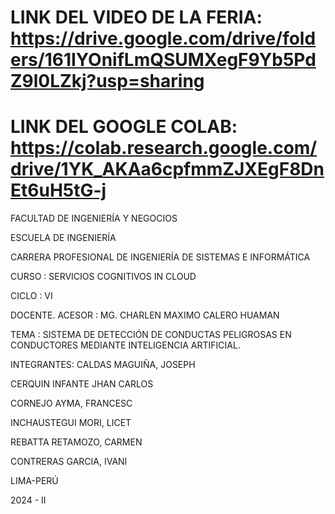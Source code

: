 # LINK DEL VIDEO DE LA FERIA: https://drive.google.com/drive/folders/161IYOnifLmQSUMXegF9Yb5PdZ9l0LZkj?usp=sharing
# LINK DEL GOOGLE COLAB: https://colab.research.google.com/drive/1YK_AKAa6cpfmmZJXEgF8DnEt6uH5tG-j

FACULTAD DE INGENIERÍA Y NEGOCIOS

ESCUELA DE INGENIERÍA

CARRERA PROFESIONAL DE INGENIERÍA DE SISTEMAS E INFORMÁTICA

CURSO : SERVICIOS COGNITIVOS IN CLOUD

CICLO : VI

DOCENTE. ACESOR : MG. CHARLEN MAXIMO CALERO HUAMAN

TEMA : SISTEMA DE DETECCIÓN DE CONDUCTAS PELIGROSAS EN CONDUCTORES MEDIANTE INTELIGENCIA ARTIFICIAL.

INTEGRANTES:
CALDAS MAGUIÑA, JOSEPH

CERQUIN INFANTE JHAN CARLOS

CORNEJO AYMA, FRANCESC

INCHAUSTEGUI MORI, LICET

REBATTA RETAMOZO, CARMEN

CONTRERAS GARCIA, IVANI

LIMA-PERÚ

2024 - II
